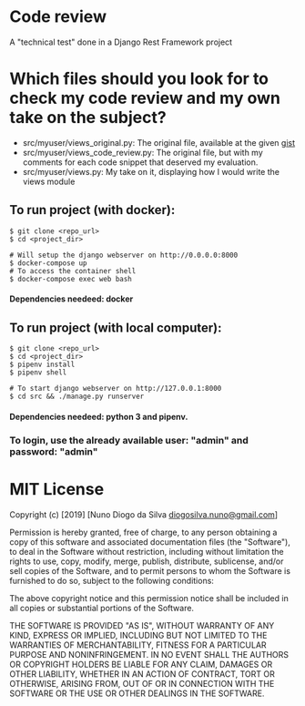 # Code review

A "technical test" done in a Django Rest Framework project

# Which files should you look for to check my code review and my own take on the subject?

* src/myuser/views_original.py: The original file, available at the given [gist](https://gist.githubusercontent.com/jbma/3b7e26c595f2e4c05525b0d70f4b3605/raw/ca54b46d8df6694daab596fe246a5cd404b3c30a/views.py)
* src/myuser/views_code_review.py: The original file, but with my comments for each code snippet that deserved my evaluation.
* src/myuser/views.py: My take on it, displaying how I would write the views module

## To run project (with docker):
    $ git clone <repo_url>
    $ cd <project_dir>
    
    # Will setup the django webserver on http://0.0.0.0:8000
    $ docker-compose up 
    # To access the container shell
    $ docker-compose exec web bash

#### Dependencies needeed: docker

## To run project (with local computer):
    $ git clone <repo_url>
    $ cd <project_dir>
    $ pipenv install
    $ pipenv shell

    # To start django webserver on http://127.0.0.1:8000
    $ cd src && ./manage.py runserver

#### Dependencies needeed: python 3 and pipenv.

### To login, use the already available user: "admin" and password: "admin"

# MIT License

Copyright (c) [2019] [Nuno Diogo da Silva diogosilva.nuno@gmail.com]

Permission is hereby granted, free of charge, to any person obtaining a copy
of this software and associated documentation files (the "Software"), to deal
in the Software without restriction, including without limitation the rights
to use, copy, modify, merge, publish, distribute, sublicense, and/or sell
copies of the Software, and to permit persons to whom the Software is
furnished to do so, subject to the following conditions:

The above copyright notice and this permission notice shall be included in all
copies or substantial portions of the Software.

THE SOFTWARE IS PROVIDED "AS IS", WITHOUT WARRANTY OF ANY KIND, EXPRESS OR
IMPLIED, INCLUDING BUT NOT LIMITED TO THE WARRANTIES OF MERCHANTABILITY,
FITNESS FOR A PARTICULAR PURPOSE AND NONINFRINGEMENT. IN NO EVENT SHALL THE
AUTHORS OR COPYRIGHT HOLDERS BE LIABLE FOR ANY CLAIM, DAMAGES OR OTHER
LIABILITY, WHETHER IN AN ACTION OF CONTRACT, TORT OR OTHERWISE, ARISING FROM,
OUT OF OR IN CONNECTION WITH THE SOFTWARE OR THE USE OR OTHER DEALINGS IN THE
SOFTWARE.
